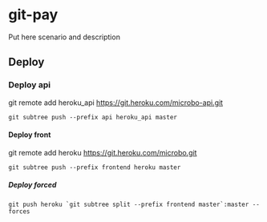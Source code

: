 # git-pay

Put here scenario and description

## Deploy

### Deploy api

git remote add heroku_api https://git.heroku.com/microbo-api.git
```shell
git subtree push --prefix api heroku_api master
```


#### Deploy front

git remote add heroku https://git.heroku.com/microbo.git

```shell
git subtree push --prefix frontend heroku master
```

##### Deploy forced
```shell
git push heroku `git subtree split --prefix frontend master`:master --forces
```